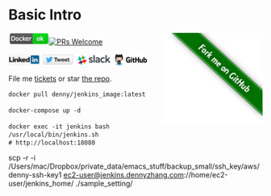 # Basic Intro
<a href="https://github.com/DennyZhang?tab=followers"><img align="right" width="200" height="183" src="https://raw.githubusercontent.com/USDevOps/mywechat-slack-group/master/images/fork_github.png" /></a>

[![Docker](https://raw.githubusercontent.com/USDevOps/mywechat-slack-group/master/images/docker.png)](https://hub.docker.com/r/denny/jenkins_image/)[![PRs Welcome](https://img.shields.io/badge/PRs-welcome-brightgreen.svg)](http://makeapullrequest.com)

[![LinkedIn](https://raw.githubusercontent.com/USDevOps/mywechat-slack-group/master/images/linkedin.png)](https://www.linkedin.com/in/dennyzhang001) [![Twitter](https://raw.githubusercontent.com/USDevOps/mywechat-slack-group/master/images/twitter.png)](https://twitter.com/dennyzhang001) [![Slack](https://raw.githubusercontent.com/USDevOps/mywechat-slack-group/master/images/slack.png)](https://goo.gl/ozDDyL) [![Github](https://raw.githubusercontent.com/USDevOps/mywechat-slack-group/master/images/github.png)](https://github.com/DennyZhang/)

File me [tickets](https://github.com/DennyZhang/jenkins_image/issues) or star [the repo](https://github.com/DennyZhang/jenkins_image).

```
docker pull denny/jenkins_image:latest

docker-compose up -d

docker exec -it jenkins bash
/usr/local/bin/jenkins.sh
# http://localhost:18080
```

scp -r -i /Users/mac/Dropbox/private_data/emacs_stuff/backup_small/ssh_key/aws/denny-ssh-key1 ec2-user@jenkins.dennyzhang.com://home/ec2-user/jenkins_home/ ./sample_setting/
